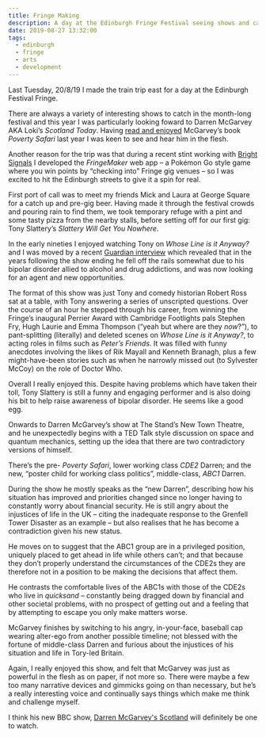 ```yaml
---
title: Fringe Making
description: A day at the Edinburgh Fringe Festival seeing shows and catching up with old friends 
date: 2019-08-27 13:32:00
tags: 
  - edinburgh
  - fringe
  - arts
  - development
---
```

Last Tuesday, 20/8/19 I made the train trip east for a day at the Edinburgh Festival Fringe. 

There are always a variety of interesting shows to catch in the month-long festival and this year I was particularly looking foward to Darren McGarvey <abbr>AKA</abbr> Loki’s _Scotland Today_. Having <a href="{{ '/posts/poverty-safari-by-darren-mcgarvey/' | url }}">read and enjoyed</a> McGarvey’s book _Poverty Safari_ last year I was keen to see and hear him in the flesh.

Another reason for the trip was that during a recent stint working with [Bright Signals](https://brightsignals.co.uk/) I developed the _FringeMaker_ web app – a Pokémon Go style game where you win points by “checking into” Fringe gig venues – so I was excited to hit the Edinburgh streets to give it a spin for real.

First port of call was to meet my friends Mick and Laura at George Square for a catch up and pre-gig beer. Having made it through the festival crowds and pouring rain to find them, we took temporary refuge with a pint and some tasty pizza from the nearby stalls, before setting off for our first gig: <span class="nobreak">Tony Slattery’s _Slattery Will Get You Nowhere_</span>.

In the early nineties I enjoyed watching Tony on _Whose Line is it Anyway?_ and I was moved by a recent [Guardian interview](https://www.theguardian.com/lifeandstyle/2019/apr/29/tony-slattery-had-very-happy-time-went-slightly-barmy) which revealed that in the years following the show ending he fell off the rails somewhat due to his bipolar disorder allied to alcohol and drug addictions, and was now looking for an agent and new opportunities.

The format of this show was just Tony and comedy historian Robert Ross sat at a table, with Tony answering a series of unscripted questions. Over the course of an hour he stepped through his career, from winning the Fringe’s inaugural Perrier Award with Cambridge Footlights pals Stephen Fry, Hugh Laurie and Emma Thompson (“yeah but where are they _now_?”), to pant-splitting (literally) and deleted scenes on _Whose Line is it Anyway?_, to acting roles in films such as _Peter’s Friends_. It was filled with funny anecdotes involving the likes of Rik Mayall and Kenneth Branagh, plus a few might-have-been stories such as when he narrowly missed out (to Sylvester McCoy) on the role of Doctor Who. 

Overall I really enjoyed this. Despite having problems which have taken their toll, Tony Slattery is still a funny and engaging performer and is also doing his bit to help raise awareness of bipolar disorder. He seems like a good egg.

Onwards to Darren McGarvey’s show at The Stand’s New Town Theatre, and he unexpectedly begins with a TED Talk style discussion on space and quantum mechanics, setting up the idea that there are two contradictory versions of himself. 

There’s the pre- _Poverty Safari_, lower working class _CDE2_ Darren; and the new, “poster child for working class politics”, middle-class, _ABC1_ Darren.

During the show he mostly speaks as the “new Darren”, describing how his situation has improved and priorities changed since no longer having to constantly worry about financial security. He is still angry about the injustices of life in the <abbr>UK</abbr> – citing the inadequate response to the Grenfell Tower Disaster as an example – but also realises that he has become a contradiction given his new status. 

He moves on to suggest that the ABC1 group are in a privileged position, uniquely placed to get ahead in life while others can’t; and that because they don’t properly understand the circumstances of the CDE2s they are therefore not in a position to be making the decisions that affect them.

He contrasts the comfortable lives of the ABC1s with those of the CDE2s who live in _quicksand_ – constantly being dragged down by financial and other societal problems, with no prospect of getting out and a feeling that by attempting to escape you only make matters worse. 

McGarvey finishes by switching to his angry, in-your-face, baseball cap wearing alter-ego from another possible timeline; not blessed with the fortune of middle-class Darren and furious about the injustices of his situation and life in Tory-led Britain.

Again, I really enjoyed this show, and felt that McGarvey was just as powerful in the flesh as on paper, if not more so. There were maybe a few too many narrative devices and gimmicks going on than necessary, but he’s a really interesting voice and continually says things which make me think and challenge myself.

I think his new BBC show, [Darren McGarvey's Scotland](https://www.bbc.co.uk/programmes/m00087lh) will definitely be one to watch.
